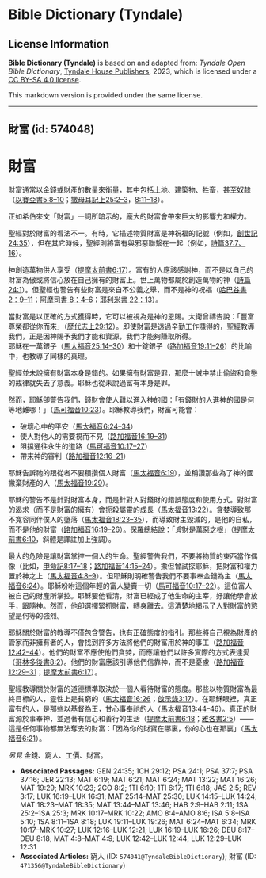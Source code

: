 # Bible Dictionary (Tyndale)

## License Information

**Bible Dictionary (Tyndale)** is based on and adapted from: _Tyndale Open Bible Dictionary_, [Tyndale House Publishers](https://tyndaleopenresources.com/), 2023, which is licensed under a [CC BY-SA 4.0 license](https://creativecommons.org/licenses/by-sa/4.0/legalcode.en).

This markdown version is provided under the same license.



--------------------------------

## 財富 (id: 574048)

財富
==

財富通常以金錢或財產的數量來衡量，其中包括土地、建築物、牲畜，甚至奴隸（[以賽亞書5:8–10](https://ref.ly/Isa5:8-Isa5:10)；[撒母耳記上25:2–3](https://ref.ly/1Sam25:2-1Sam25:3)，[8:11–18](https://ref.ly/1Sam8:11-1Sam8:18)）。

正如希伯來文「財富」一詞所暗示的，龐大的財富會帶來巨大的影響力和權力。

聖經對於財富的看法不一。有時，它描述物質財富是神祝福的記號（例如，[創世記24:35](https://ref.ly/Gen24:35)），但在其它時候，聖經則將富有與邪惡聯繫在一起（例如，[詩篇37:7、16](https://ref.ly/Ps37:7,Ps37:16)）。

神創造萬物供人享受（[提摩太前書6:17](https://ref.ly/1Tim6:17)）。富有的人應該感謝神，而不是以自己的財富為傲或將信心放在自己擁有的財富上。世上萬物都屬於創造萬物的神（[詩篇24:1](https://ref.ly/Ps24:1)）。但聖經也警告有些財富是來自不公義之舉，而不是神的祝福（[哈巴谷書 2：9–11](https://ref.ly/Hab2:9-Hab2:11)；[阿摩司書 8：4–6](https://ref.ly/Amos8:4-Amos8:6)；[耶利米書 22：13](https://ref.ly/Jer22:13)）。

當財富是以正確的方式獲得時，它可以被視為是神的恩賜。大衛曾禱告說：「豐富尊榮都從你而來」（[歷代志上29:12](https://ref.ly/1Chr29:12)）。即使財富是透過辛勤工作賺得的，聖經教導我們，正是因神賜予我們才能和資源，我們才能夠賺取所得。  
耶穌在一萬銀子（[馬太福音25:14–30](https://ref.ly/Matt25:14-Matt25:30)）和十錠銀子（[路加福音19:11–26](https://ref.ly/Luke19:11-Luke19:26)）的比喻中，也教導了同樣的真理。

聖經並未說擁有財富本身是錯的。如果擁有財富是罪，那麼十誡中禁止偷盜和貪戀的戒律就失去了意義。耶穌也從未說過富有本身是罪。

然而，耶穌卻警告我們，錢財會使人難以進入神的國：「有錢財的人進神的國是何等地難哪！」（[馬可福音10:23](https://ref.ly/Mark10:23)）。耶穌教導我們，財富可能會：

* 破壞心中的平安（[馬太福音6:24–34](https://ref.ly/Matt6:24-Matt6:34)）
* 使人對他人的需要視而不見（[路加福音16:19–31](https://ref.ly/Luke16:19-Luke16:31)）
* 阻擋通往永生的道路（[馬可福音10:17–27](https://ref.ly/Mark10:17-Mark10:27)）
* 帶來神的審判（[路加福音12:16–21](https://ref.ly/Luke12:16-Luke12:21)）

耶穌告訴祂的跟從者不要積攢個人財富（[馬太福音6:19](https://ref.ly/Matt6:19)），並稱讚那些為了神的國撇棄財產的人（[馬太福音19:29](https://ref.ly/Matt19:29)）。

耶穌的警告不是針對財富本身，而是針對人對錢財的錯誤態度和使用方式。對財富的渴求（而不是財富的擁有）會扼殺屬靈的成長（[馬太福音13:22](https://ref.ly/Matt13:22)）。貪婪導致那不寬容同伴僕人的墮落（[馬太福音18:23–35](https://ref.ly/Matt18:23-Matt18:35)），而導致財主毀滅的，是他的自私，而不是他的財富（[路加福音16:19–26](https://ref.ly/Luke16:19-Luke16:26)）。保羅總結說：「*貪*財是萬惡之根」（[提摩太前書6:10](https://ref.ly/1Tim6:10)，斜體是譯註加上強調）。

最大的危險是讓財富掌控一個人的生命。聖經警告我們，不要將物質的東西當作偶像（比如，[申命記8:17–18](https://ref.ly/Deut8:17-Deut8:18)；[路加福音14:15–24](https://ref.ly/Luke14:15-Luke14:24)）。撒但曾試探耶穌，把財富和權力置於神之上（[馬太福音4:8–9](https://ref.ly/Matt4:8-Matt4:9)）。但耶穌則明確警告我們不要事奉金錢為主（[馬太福音6:24](https://ref.ly/Matt6:24)）。耶穌吩咐這個年輕的富人變賣一切（[馬可福音10:17–22](https://ref.ly/Mark10:17-Mark10:22)）。這位富人被自己的財產所掌控。耶穌要他看清，財富已經成了他生命的主宰，好讓他學會放手，跟隨神。然而，他卻選擇緊抓財富，轉身離去。這清楚地揭示了人對財富的慾望是何等的強烈。

耶穌關於財富的教導不僅包含警告，也有正確態度的指引。那些將自己視為財產的管家而非擁有者的人，會找到許多方法將他們的財富用於神的事工（[路加福音12:42–44](https://ref.ly/Luke12:42-Luke12:44)）。他們的財富不應使他們貪婪，而應讓他們以許多實際的方式表達愛（[哥林多後書8:2](https://ref.ly/2Cor8:2)）。他們的財富應該引導他們信靠神，而不是憂慮（[路加福音12:29–31](https://ref.ly/Luke12:29-Luke12:31)；[提摩太前書6:17](https://ref.ly/1Tim6:17)）。

聖經教導關於財富的道德標準取決於一個人看待財富的態度。那些以物質財富為最終目標的人，靈性上是貧窮的（[馬太福音16:26](https://ref.ly/Matt16:26)；[啟示錄3:17](https://ref.ly/Rev3:17)）。在耶穌眼裡，真正富有的人，是那些以基督為王，甘心事奉祂的人（[馬太福音13:44–46](https://ref.ly/Matt13:44-Matt13:46)）。真正的財富源於事奉神，並過著有信心和善行的生活（[提摩太前書6:18](https://ref.ly/1Tim6:18)；[雅各書2:5](https://ref.ly/Jas2:5)）——這是任何事物都無法奪去的財富：「因為你的財寶在哪裏，你的心也在那裏」（[馬太福音6:21](https://ref.ly/Matt6:21)）。

*另見* 金錢、窮人、工價、財富。

* **Associated Passages:** GEN 24:35; 1CH 29:12; PSA 24:1; PSA 37:7; PSA 37:16; JER 22:13; MAT 6:19; MAT 6:21; MAT 6:24; MAT 13:22; MAT 16:26; MAT 19:29; MRK 10:23; 2CO 8:2; 1TI 6:10; 1TI 6:17; 1TI 6:18; JAS 2:5; REV 3:17; LUK 16:19–LUK 16:31; MAT 25:14–MAT 25:30; LUK 14:15–LUK 14:24; MAT 18:23–MAT 18:35; MAT 13:44–MAT 13:46; HAB 2:9–HAB 2:11; 1SA 25:2–1SA 25:3; MRK 10:17–MRK 10:22; AMO 8:4–AMO 8:6; ISA 5:8–ISA 5:10; 1SA 8:11–1SA 8:18; LUK 19:11–LUK 19:26; MAT 6:24–MAT 6:34; MRK 10:17–MRK 10:27; LUK 12:16–LUK 12:21; LUK 16:19–LUK 16:26; DEU 8:17–DEU 8:18; MAT 4:8–MAT 4:9; LUK 12:42–LUK 12:44; LUK 12:29–LUK 12:31
* **Associated Articles:** 窮人 (ID: `574041@TyndaleBibleDictionary`); 財富 (ID: `471356@TyndaleBibleDictionary`)

